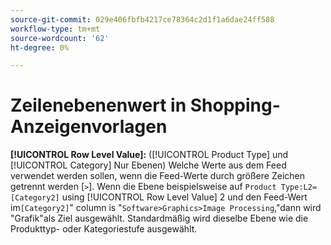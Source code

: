 ```yaml
---
source-git-commit: 029e406fbfb4217ce78364c2d1f1a6dae24ff588
workflow-type: tm+mt
source-wordcount: '62'
ht-degree: 0%

---
```

# Zeilenebenenwert in Shopping-Anzeigenvorlagen

**[!UICONTROL Row Level Value]:** ([!UICONTROL Product Type] und [!UICONTROL Category] Nur Ebenen) Welche Werte aus dem Feed verwendet werden sollen, wenn die Feed-Werte durch größere Zeichen getrennt werden [`>`]. Wenn die Ebene beispielsweise auf `Product Type:L2=[Category2]` using [!UICONTROL Row Level Value] 2 und den Feed-Wert im`[Category2]`&quot; column is &quot;`Software>Graphics>Image Processing`,&quot;dann wird &quot;Grafik&quot;als Ziel ausgewählt. Standardmäßig wird dieselbe Ebene wie die Produkttyp- oder Kategoriestufe ausgewählt.
